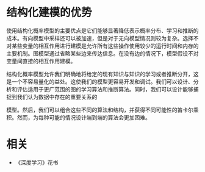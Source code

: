



# 结构化建模的优势




使用结构化概率模型的主要优点是它们能够显著降低表示概率分布、学习和推断的成本。有向模型中采样还可以被加速，但是对于无向模型情况则较为复杂。选择不对某些变量的相互作用进行建模是允许所有这些操作使用较少的运行时间和内存的主要机制。<!-- %允许所有这些操作使用较少的运行时间和内存的主要机制是选择不对某些变量的相互作用进行建模。 -->图模型通过省略某些边来传达信息。在没有边的情况下，模型假设不对变量间直接的相互作用建模。



<!-- %使用结构化概率模型的一个更加不容易量化的益处是它们允许我们明确地将给定的现有的知识与知识的学习或者推断分开。 -->
结构化概率模型允许我们明确地将给定的现有知识与知识的学习或者推断分开，这是一个不容易量化的益处。这使我们的模型更容易开发和调试。我们可以设计、分析和评估适用于更广范围的图的学习算法和推断算法。同时，我们可以设计能够捕捉到我们认为数据中存在的重要关系的
<!-- %认为重要的关系的 -->模型。然后，我们可以组合这些不同的算法和结构，并获得不同可能性的笛卡尔乘积。然而，为每种可能的情况设计端到端的算法会更加困难。





# 相关

- 《深度学习》花书
